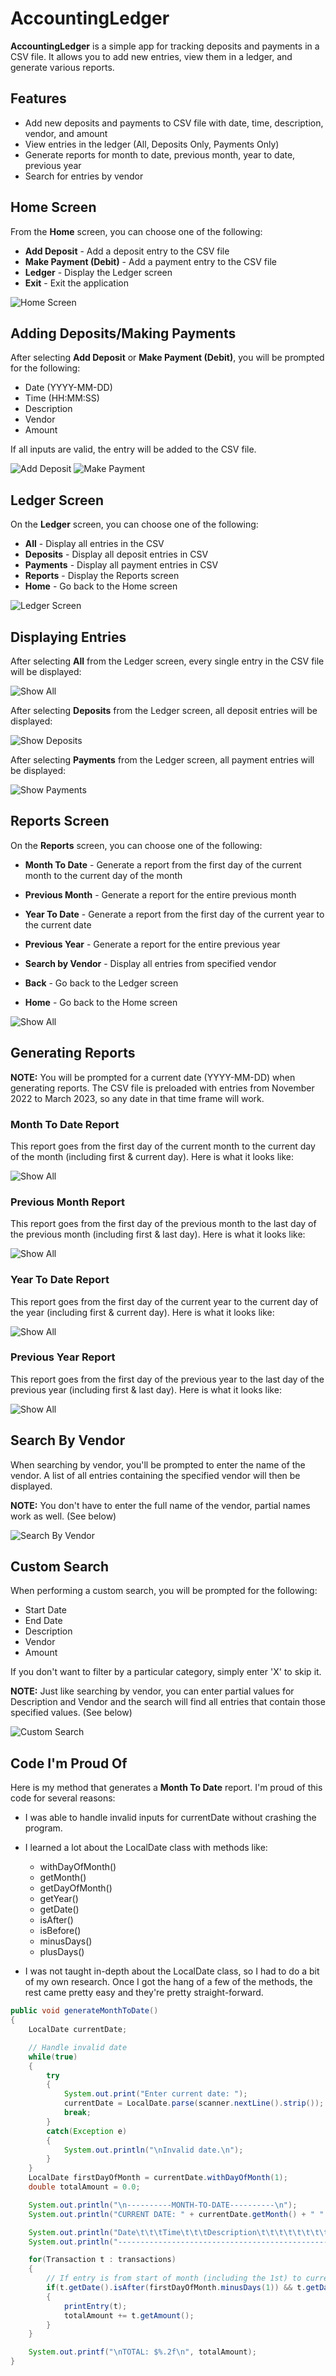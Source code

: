 # AccountingLedger

**AccountingLedger** is a simple app for tracking deposits and payments in a CSV file.
It allows you to add new entries, view them in a ledger, and generate various reports.

## Features
- Add new deposits and payments to CSV file with date, time, description, vendor, and amount
- View entries in the ledger (All, Deposits Only, Payments Only)
- Generate reports for month to date, previous month, year to date, previous year
- Search for entries by vendor

## Home Screen
From the **Home** screen, you can choose one of the following:
- **Add Deposit** - Add a deposit entry to the CSV file
- **Make Payment (Debit)** - Add a payment entry to the CSV file
- **Ledger** - Display the Ledger screen
- **Exit** - Exit the application

![Home Screen](images/homeScreen.png)

## Adding Deposits/Making Payments
After selecting **Add Deposit** or **Make Payment (Debit)**, you will be prompted for the following:
- Date (YYYY-MM-DD)
- Time (HH:MM:SS)
- Description
- Vendor
- Amount

If all inputs are valid, the entry will be added to the CSV file.

![Add Deposit](images/addDeposit.png)
![Make Payment](images/makePayment.png)

## Ledger Screen
On the **Ledger** screen, you can choose one of the following:
- **All** - Display all entries in the CSV
- **Deposits** - Display all deposit entries in CSV
- **Payments** - Display all payment entries in CSV
- **Reports** - Display the Reports screen
- **Home** - Go back to the Home screen

![Ledger Screen](images/ledgerScreen.png)

## Displaying Entries
After selecting **All** from the Ledger screen, every single entry in the CSV file will be displayed:

![Show All](images/showAll.png)

After selecting **Deposits** from the Ledger screen, all deposit entries will be displayed:

![Show Deposits](images/showDeposits.png)

After selecting **Payments** from the Ledger screen, all payment entries will be displayed:

![Show Payments](images/showPayments.png)

## Reports Screen
On the **Reports** screen, you can choose one of the following:
- **Month To Date** - Generate a report from the first day of the current month to the current day of the month


- **Previous Month** - Generate a report for the entire previous month


- **Year To Date** - Generate a report from the first day of the current year to the current date


- **Previous Year** - Generate a report for the entire previous year


- **Search by Vendor** - Display all entries from specified vendor


- **Back** - Go back to the Ledger screen


- **Home** - Go back to the Home screen

![Show All](images/reportsScreen.png)

## Generating Reports
**NOTE:** You will be prompted for a current date (YYYY-MM-DD) when generating reports.
The CSV file is preloaded with entries from November 2022 to March 2023, so any date in that time frame will work.

### Month To Date Report
This report goes from the first day of the current month to the current day of the month (including first & current day).
Here is what it looks like:

![Show All](images/monthToDate.png)

### Previous Month Report
This report goes from the first day of the previous month to the last day of the previous month (including first & last day).
Here is what it looks like:

![Show All](images/prevMonth.png)

### Year To Date Report
This report goes from the first day of the current year to the current day of the year (including first & current day).
Here is what it looks like:

![Show All](images/yearToDate.png)

### Previous Year Report
This report goes from the first day of the previous year to the last day of the previous year (including first & last day).
Here is what it looks like:

![Show All](images/prevYear.png)

## Search By Vendor
When searching by vendor, you'll be prompted to enter the name of the vendor.
A list of all entries containing the specified vendor will then be displayed. 

**NOTE:** You don't have to enter the full name of the vendor, partial names work as well. (See below)

![Search By Vendor](images/searchByVendor.png)

## Custom Search
When performing a custom search, you will be prompted for the following:
- Start Date
- End Date
- Description
- Vendor
- Amount

If you don't want to filter by a particular category, simply enter 'X' to skip it.

**NOTE:** Just like searching by vendor, you can enter partial values for Description and Vendor and the search will find all entries that contain those specified values. (See below)

![Custom Search](images/customSearch.png)

## Code I'm Proud Of
Here is my method that generates a **Month To Date** report.
I'm proud of this code for several reasons:

- I was able to handle invalid inputs for currentDate without crashing the program.


- I learned a lot about the LocalDate class with methods like:
  - withDayOfMonth()
  - getMonth()
  - getDayOfMonth()
  - getYear()
  - getDate()
  - isAfter()
  - isBefore()
  - minusDays()
  - plusDays()


- I was not taught in-depth about the LocalDate class, so I had to do a bit of my own research.
Once I got the hang of a few of the methods, the rest came pretty easy and they're pretty straight-forward.

```java
public void generateMonthToDate()
{
    LocalDate currentDate;

    // Handle invalid date
    while(true)
    {
        try
        {
            System.out.print("Enter current date: ");
            currentDate = LocalDate.parse(scanner.nextLine().strip());
            break;
        }
        catch(Exception e)
        {
            System.out.println("\nInvalid date.\n");
        }
    }
    LocalDate firstDayOfMonth = currentDate.withDayOfMonth(1);
    double totalAmount = 0.0;

    System.out.println("\n----------MONTH-TO-DATE----------\n");
    System.out.println("CURRENT DATE: " + currentDate.getMonth() + " " + currentDate.getDayOfMonth() + ", " + currentDate.getYear() + "\n");

    System.out.println("Date\t\t\tTime\t\t\tDescription\t\t\t\t\t\t\t\t Vendor\t\t\t\t\t  Amount");
    System.out.println("--------------------------------------------------------------------------------------------------------");

    for(Transaction t : transactions)
    {
        // If entry is from start of month (including the 1st) to current date (including current date)
        if(t.getDate().isAfter(firstDayOfMonth.minusDays(1)) && t.getDate().isBefore(currentDate.plusDays(1)))
        {
            printEntry(t);
            totalAmount += t.getAmount();
        }
    }

    System.out.printf("\nTOTAL: $%.2f\n", totalAmount);
}
```